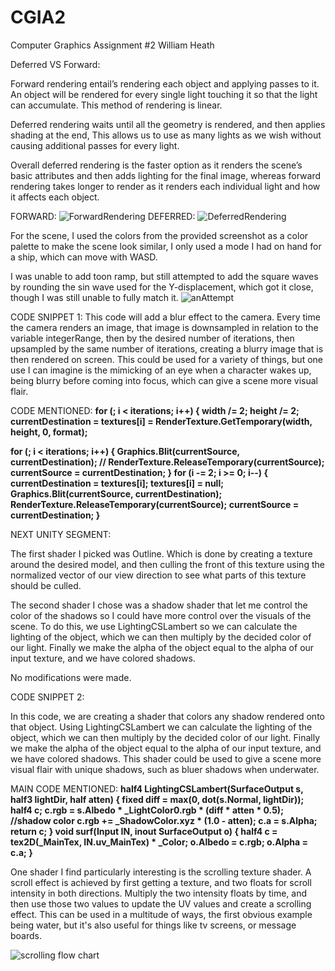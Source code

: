 # CGIA2
Computer Graphics Assignment #2
William Heath

Deferred VS Forward:

Forward rendering entail’s rendering each object and applying passes to it. An object will be rendered for every single light touching it so that the light can accumulate. This method of rendering is linear.

Deferred rendering waits until all the geometry is rendered, and then applies shading at the end, This allows us to use as many lights as we wish without causing additional passes for every light.

Overall deferred rendering is the faster option as it renders the scene’s basic attributes and then adds lighting for the final image, whereas forward rendering takes longer to render as it renders each individual light and how it affects each object.

FORWARD:
![ForwardRendering](https://user-images.githubusercontent.com/92412422/228296690-e75bd236-8be7-4b71-a0b9-00ad93fce561.png)
DEFERRED:
![DeferredRendering](https://user-images.githubusercontent.com/92412422/228296742-7a51ccfb-aee7-4857-9573-92d623f2c436.png)

For the scene, I used the colors from the provided screenshot as a color palette to make the scene look similar, I only used a mode I had on hand for a ship, which can move with WASD. 

I was unable to add toon ramp, but still attempted to add the square waves by rounding the sin wave used for the Y-displacement, which got it close, though I was still unable to fully match it.
![anAttempt](https://user-images.githubusercontent.com/92412422/228524923-12bc8d74-f4cb-443b-b69f-6a8dd9b744d5.png)

CODE SNIPPET 1:
This code will add a blur effect to the camera. Every time the camera renders an image, that image is downsampled in relation to the variable integerRange, then by the desired number of iterations, then upsampled by the same number of iterations, creating a blurry image that is then rendered on screen. This could be used for a variety of things, but one use I can imagine is the mimicking of an eye when a character wakes up, being blurry before coming into focus, which can give a scene more visual flair. 

CODE MENTIONED:
<b> for (; i < iterations; i++) {
width /= 2;
height /= 2;
currentDestination = textures[i] =
RenderTexture.GetTemporary(width, height, 0,
format); </b>

<b> for (; i < iterations; i++) {
Graphics.Blit(currentSource,
currentDestination);
// RenderTexture.ReleaseTemporary(currentSource);
currentSource = currentDestination;
}
for (i -= 2; i >= 0; i--) {
currentDestination = textures[i];
textures[i] = null;
Graphics.Blit(currentSource,
currentDestination);
RenderTexture.ReleaseTemporary(currentSource);
currentSource = currentDestination;
} </b>
  
  NEXT UNITY SEGMENT:
  
The first shader I picked was Outline. Which is done by creating a texture around the desired model, and then culling the front of this texture using the normalized vector of our view direction to see what parts of this texture should be culled.

The second shader I chose was a shadow shader that let me control the color of the shadows so I could have more control over the visuals of the scene. To do this, we use LightingCSLambert so we can calculate the lighting of the object, which we can then multiply by the decided color of our light. Finally we make the alpha of the object equal to the alpha of our input texture, and we have colored shadows.

No modifications were made.
  
  CODE SNIPPET 2:
  
  In this code, we are creating a shader that colors any shadow rendered onto that object. Using LightingCSLambert we can calculate the lighting of the object, which we can then multiply by the decided color of our light. Finally we make the alpha of the object equal to the alpha of our input texture, and we have colored shadows. This shader could be used to give a scene more visual flair with unique shadows, such as bluer shadows when underwater.
  
  MAIN CODE MENTIONED:
  <b> half4 LightingCSLambert(SurfaceOutput s, half3
lightDir, half atten) {
fixed diff = max(0, dot(s.Normal, lightDir));
half4 c;
c.rgb = s.Albedo * _LightColor0.rgb * (diff *
atten * 0.5);
//shadow color
c.rgb += _ShadowColor.xyz * (1.0 - atten);
c.a = s.Alpha;
return c;
}
void surf(Input IN, inout SurfaceOutput o) {
half4 c = tex2D(_MainTex, IN.uv_MainTex) *
_Color;
o.Albedo = c.rgb;
o.Alpha = c.a;
} </b>
    
One shader I find particularly interesting is the scrolling texture shader. A scroll effect is achieved by first getting a texture, and two floats for scroll intensity in both directions.
Multiply the two intensity floats by time, and then use those two values to update the UV values and create a scrolling effect. This can be used in a multitude of ways, the first obvious example being water, but it's also useful for things like tv screens, or message boards.

![scrolling flow chart](https://user-images.githubusercontent.com/92412422/228527662-215a0cbd-3ddb-459b-a6eb-b10a5b2d91d8.png)
